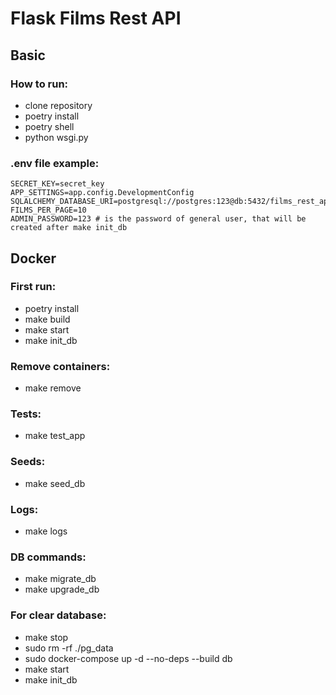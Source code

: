 # Flask Films Rest API

## Basic

### How to run:

- clone repository
- poetry install
- poetry shell
- python wsgi.py

### .env file example:

```
SECRET_KEY=secret_key
APP_SETTINGS=app.config.DevelopmentConfig
SQLALCHEMY_DATABASE_URI=postgresql://postgres:123@db:5432/films_rest_api
FILMS_PER_PAGE=10
ADMIN_PASSWORD=123 # is the password of general user, that will be created after make init_db
```
## Docker

### First run:

- poetry install
- make build
- make start
- make init_db

### Remove containers:

- make remove

### Tests:

- make test_app

### Seeds:

- make seed_db

### Logs:

- make logs

### DB commands:

- make migrate_db
- make upgrade_db

### For clear database:

- make stop
- sudo rm -rf ./pg_data
- sudo docker-compose up -d --no-deps --build db
- make start
- make init_db
